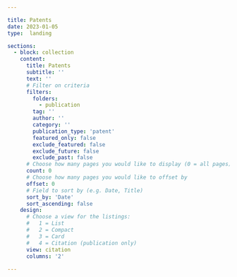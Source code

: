 ```yaml
---

title: Patents
date: 2023-01-05
type:  landing

sections:
  - block: collection
    content:
      title: Patents
      subtitle: ''
      text: ''
      # Filter on criteria
      filters:
        folders:
          - publication
        tag: ''
        author: ''
        category: ''
        publication_type: 'patent'
        featured_only: false
        exclude_featured: false
        exclude_future: false
        exclude_past: false
      # Choose how many pages you would like to display (0 = all pages)
      count: 0
      # Choose how many pages you would like to offset by
      offset: 0
      # Field to sort by (e.g. Date, Title)
      sort_by: 'Date'
      sort_ascending: false
    design:
      # Choose a view for the listings:
      #   1 = List
      #   2 = Compact
      #   3 = Card
      #   4 = Citation (publication only)
      view: citation
      columns: '2'
      
---
```


